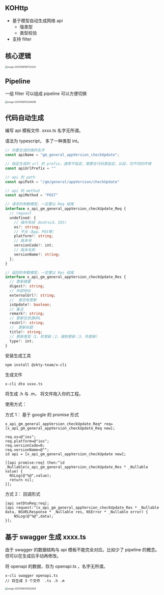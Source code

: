 

## KOHttp



- 基于模型自动生成网络 api
  - 强类型
  - 类型校验
- 支持 filter



## 核心逻辑

<img src="https://zk4bucket.oss-cn-beijing.aliyuncs.com/img/image-20211008185732224.png" alt="image-20211008185732224" style="zoom:50%;" />

## Pipeline

一组 filter 可以组成 pipeline 可以方便切换

<img src="https://zk4bucket.oss-cn-beijing.aliyuncs.com/img/image-20211008152206298.png" alt="image-20211008152206298" style="zoom:50%;" />

## 代码自动生成

编写 api 模板文件. xxxx.ts 名字无所谓。

语法为 typescript， 多了一种类型 int。

```typescript
// 你要生成的类的名字
const apiName = "gm_general_appVersion_checkUpdate";

// 指定生成的 url 的 prefix，通常不指定，需要在代码里指定。比如，切不同的环境
const apiUrlPrefix = ""

// api 的 path
const apiPath = "/gm/general/appVersion/checkUpdate"

// api 的 method
const apiMethod = "POST"

// 请求的参数模型，一定要以 Req 结尾
interface x_api_gm_general_appVersion_checkUpdate_Req {
  // request
  undefined: {
    // 操作系统（Android、IOS）
    os?: string;
    // 平台（App、POS等）
    platform?: string;
    // 版本号
    versionCode?: int;
    // 版本名称
    versionName?: string;
  };
}

// 返回的参数模型，一定要以 Res 结尾
interface x_api_gm_general_appVersion_checkUpdate_Res {
  // 更新摘要
  digest?: string;
  // 外部地址
  externalUrl?: string;
  //  是否有更新
  isUpdate?: boolean;
  // 备注
  remark?: string;
  // 更新包资源URL
  resUrl?: string;
  //  更新标题
  title?: string;
  // 更新类型（1、软更新；2、强制更新；3、热更新）
  type?: int;
}

```



安装生成工具

```
npm install @zkty-team/x-cli
```

生成文件

```
x-cli dto xxxx.ts
```

将生成 .h 与 .m， 将文件拖入你的工程。



使用方式：

方式 1： 基于 google 的 promise 形式

``` objc
x_api_gm_general_appVersion_checkUpdate_Req* req= [x_api_gm_general_appVersion_checkUpdate_Req new];

req.os=@"ios";
req.platform=@"ios";
req.versionCode=0;
req.versionName=@"";
id api = [x_api_gm_general_appVersion_checkUpdate new];

[[api promise:req] then:^id _Nullable(x_api_gm_general_appVersion_checkUpdate_Res * _Nullable value) {
  NSLog(@"%@",value);
  return nil;
}];

```

 方式 2： 回调形式

```objc
[api setDtoReq:req];
[api request:^(x_api_gm_general_appVersion_checkUpdate_Res * _Nullable data, NSURLResponse * _Nullable res, NSError * _Nullable error) {
	NSLog(@"%@",data);
}];
```





## 基于 swagger 生成 xxxx.ts

由于 swagger 的数据结构与 api 模板不能完全对应。比如少了 pipeline 的概念。但可以在生成后手动再修改。



将 openapi 的数据，存为 openapi.ts ，名字无所谓。

```
x-cli swagger openapi.ts
// 将生成 3 个文件  .ts .h .m
```



<img src="https://zk4bucket.oss-cn-beijing.aliyuncs.com/img/image-20211008143502554.png" alt="image-20211008143502554" style="zoom: 50%;" />


